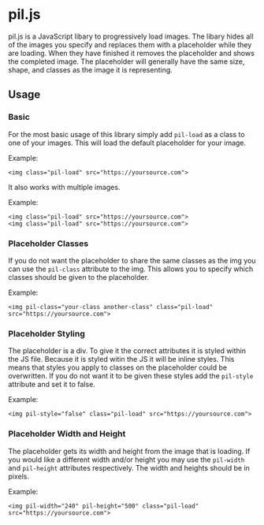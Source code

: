 # pil.js
pil.js is a JavaScript libary to progressively load images. The libary hides all of the images you specify and replaces them with a placeholder while they are loading.
When they have finished it removes the placeholder and shows the completed image. The placeholder will generally have the same size, shape, and classes as the image it
is representing.

## Usage
### Basic
For the most basic usage of this library simply add `pil-load` as a class to one of your images. This will load the default placeholder for your image.

Example:
```
<img class="pil-load" src="https://yoursource.com">
```

It also works with multiple images.

Example:
```
<img class="pil-load" src="https://yoursource.com">
<img class="pil-load" src="https://yoursource.com">
```

### Placeholder Classes
If you do not want the placeholder to share the same classes as the img you can use the `pil-class` attribute to the img. This allows you
to specify which classes should be given to the placeholder.

Example:
```
<img pil-class="your-class another-class" class="pil-load" src="https://yoursource.com">
```

### Placeholder Styling
The placeholder is a div. To give it the correct attributes it is styled within the JS file. Because it is styled witin the JS it will be inline styles.
This means that styles you apply to classes on the placeholder could be overwritten. If you do not want it to be given these
styles add the `pil-style` attribute and set it to false.

Example:
```
<img pil-style="false" class="pil-load" src="https://yoursource.com">
```

### Placeholder Width and Height
The placeholder gets its width and height from the image that is loading. If you would like a different width and/or height you
may use the `pil-width` and `pil-height` attributes respectively. The width and heights should be in pixels.

Example:
```
<img pil-width="240" pil-height="500" class="pil-load" src="https://yoursource.com">
```
